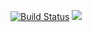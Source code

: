 [![Build Status](https://travis-ci.org/enke/minecraft-protocol.svg?branch=master)](https://travis-ci.org/enke/minecraft-protocol) [![](https://jitpack.io/v/enke/minecraft-protocol.svg)](https://jitpack.io/#enke/minecraft-protocol)